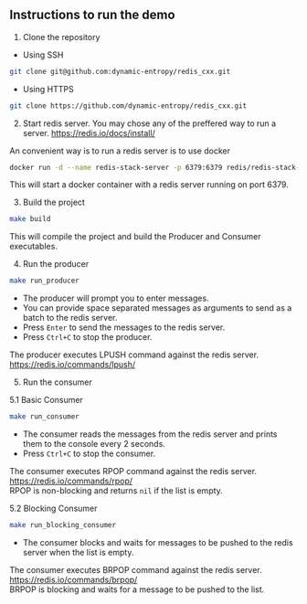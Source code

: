 ## Instructions to run the demo

1. Clone the repository
- Using SSH
```bash
git clone git@github.com:dynamic-entropy/redis_cxx.git
```
- Using HTTPS
```bash
git clone https://github.com/dynamic-entropy/redis_cxx.git
```

2. Start redis server.
You may chose any of the preffered way to run a server. 
https://redis.io/docs/install/

An convenient way is to run a redis server is to use docker
```bash
docker run -d --name redis-stack-server -p 6379:6379 redis/redis-stack-server:latest
```
This will start a docker container with a redis server running on port 6379.

3. Build the project
```bash
make build
```
This will compile the project and build the Producer and Consumer executables.

4. Run the producer
```bash
make run_producer
```
- The producer will prompt you to enter messages.
- You can provide space separated messages as arguments to send as a batch to the redis server. 
- Press `Enter` to send the messages to the redis server.
- Press `Ctrl+C` to stop the producer.

The producer executes LPUSH command against the redis server. https://redis.io/commands/lpush/

5. Run the consumer

5.1 Basic Consumer

```bash
make run_consumer
```
- The consumer reads the messages from the redis server and prints them to the console every 2 seconds.
- Press `Ctrl+C` to stop the consumer.

The consumer executes RPOP command against the redis server. https://redis.io/commands/rpop/ \
RPOP is non-blocking and returns `nil` if the list is empty.

5.2 Blocking Consumer

```bash
make run_blocking_consumer
```
- The consumer blocks and waits for messages to be pushed to the redis server when the list is empty.

The consumer executes BRPOP command against the redis server. https://redis.io/commands/brpop/ \
BRPOP is blocking and waits for a message to be pushed to the list.
